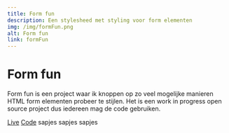 ```yaml
---
title: Form fun
description: Een stylesheed met styling voor form elementen
img: /img/formFun.png
alt: Form fun
link: formFun
---
```


# Form fun

Form fun is een project waar ik knoppen op zo veel mogelijke manieren HTML form elementen probeer te stijlen.
Het is een work in progress open source project dus iedereen mag de code gebruiken.

<a href="https://vuurvos1.github.io/FormFun/" class="button button--live">Live</a>
<a href="https://github.com/Vuurvos1/FormFun" class="button button--code">Code</a>
<icon-link href="https://github.com/Vuurvos1/FormFun" icon="launch">sapjes</icon-link>
<icon-link href="https://github.com/Vuurvos1/FormFun" icon="github">sapjes</icon-link>
<icon-link href="https://github.com/Vuurvos1/FormFun" icon="info">sapjes</icon-link>
